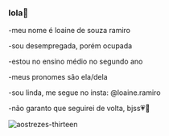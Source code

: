 ### lola🤍
-meu nome é loaine de souza ramiro

-sou desempregada, porém ocupada

-estou no ensino médio no segundo ano

-meus pronomes são ela/dela 

-sou linda, me segue no insta: @loaine.ramiro 

-não garanto que seguirei de volta, bjss💗🪬

![aostrezes-thirteen](https://github.com/loaine-ramiro/lola/assets/169858029/d39c9290-647f-4d1e-ac22-5b5b683a187a)
